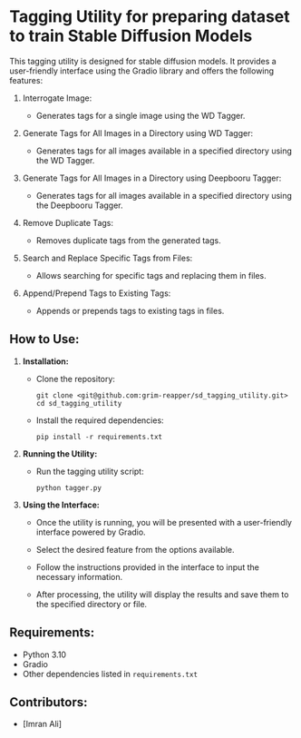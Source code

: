 # Tagging Utility for preparing dataset to train Stable Diffusion Models

This tagging utility is designed for stable diffusion models. It provides a user-friendly interface using the Gradio library and offers the following features:

1. Interrogate Image:
   - Generates tags for a single image using the WD Tagger.

2. Generate Tags for All Images in a Directory using WD Tagger:
   - Generates tags for all images available in a specified directory using the WD Tagger.

3. Generate Tags for All Images in a Directory using Deepbooru Tagger:
   - Generates tags for all images available in a specified directory using the Deepbooru Tagger.

4. Remove Duplicate Tags:
   - Removes duplicate tags from the generated tags.

5. Search and Replace Specific Tags from Files:
   - Allows searching for specific tags and replacing them in files.

6. Append/Prepend Tags to Existing Tags:
   - Appends or prepends tags to existing tags in files.

## How to Use:

1. **Installation:**

   - Clone the repository:
     ```
     git clone <git@github.com:grim-reapper/sd_tagging_utility.git>
     cd sd_tagging_utility
     ```

   - Install the required dependencies:
     ```
     pip install -r requirements.txt
     ```

2. **Running the Utility:**

   - Run the tagging utility script:
     ```
     python tagger.py
     ```

3. **Using the Interface:**

   - Once the utility is running, you will be presented with a user-friendly interface powered by Gradio.

   - Select the desired feature from the options available.

   - Follow the instructions provided in the interface to input the necessary information.

   - After processing, the utility will display the results and save them to the specified directory or file.

## Requirements:

- Python 3.10
- Gradio
- Other dependencies listed in `requirements.txt`

## Contributors:

- [Imran Ali]